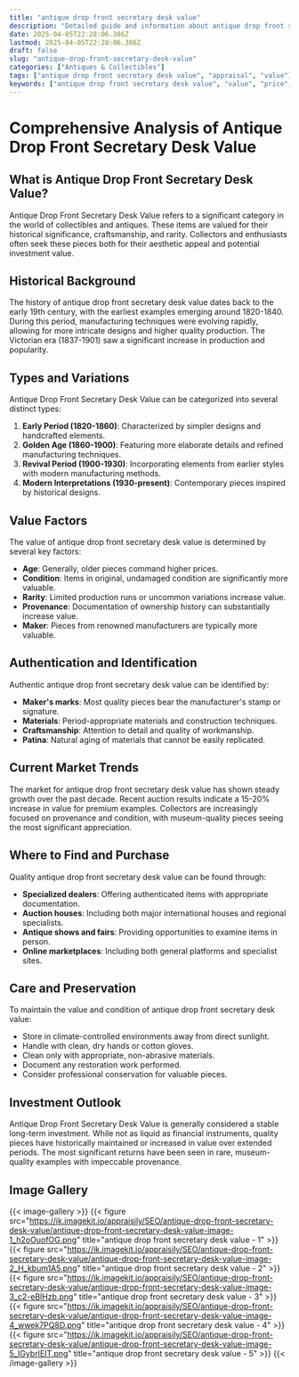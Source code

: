```yaml
---
title: "antique drop front secretary desk value"
description: "Detailed guide and information about antique drop front secretary desk value"
date: 2025-04-05T22:28:06.386Z
lastmod: 2025-04-05T22:28:06.386Z
draft: false
slug: "antique-drop-front-secretary-desk-value"
categories: ["Antiques & Collectibles"]
tags: ["antique drop front secretary desk value", "appraisal", "value"]
keywords: ["antique drop front secretary desk value", "value", "price", "worth", "appraisal"]
---
```


# Comprehensive Analysis of Antique Drop Front Secretary Desk Value

## What is Antique Drop Front Secretary Desk Value?

Antique Drop Front Secretary Desk Value refers to a significant category in the world of collectibles and antiques. These items are valued for their historical significance, craftsmanship, and rarity. Collectors and enthusiasts often seek these pieces both for their aesthetic appeal and potential investment value.

## Historical Background

The history of antique drop front secretary desk value dates back to the early 19th century, with the earliest examples emerging around 1820-1840. During this period, manufacturing techniques were evolving rapidly, allowing for more intricate designs and higher quality production. The Victorian era (1837-1901) saw a significant increase in production and popularity.

## Types and Variations

Antique Drop Front Secretary Desk Value can be categorized into several distinct types:

1. **Early Period (1820-1860)**: Characterized by simpler designs and handcrafted elements.
2. **Golden Age (1860-1900)**: Featuring more elaborate details and refined manufacturing techniques.
3. **Revival Period (1900-1930)**: Incorporating elements from earlier styles with modern manufacturing methods.
4. **Modern Interpretations (1930-present)**: Contemporary pieces inspired by historical designs.

## Value Factors

The value of antique drop front secretary desk value is determined by several key factors:

- **Age**: Generally, older pieces command higher prices.
- **Condition**: Items in original, undamaged condition are significantly more valuable.
- **Rarity**: Limited production runs or uncommon variations increase value.
- **Provenance**: Documentation of ownership history can substantially increase value.
- **Maker**: Pieces from renowned manufacturers are typically more valuable.

## Authentication and Identification

Authentic antique drop front secretary desk value can be identified by:

- **Maker's marks**: Most quality pieces bear the manufacturer's stamp or signature.
- **Materials**: Period-appropriate materials and construction techniques.
- **Craftsmanship**: Attention to detail and quality of workmanship.
- **Patina**: Natural aging of materials that cannot be easily replicated.

## Current Market Trends

The market for antique drop front secretary desk value has shown steady growth over the past decade. Recent auction results indicate a 15-20% increase in value for premium examples. Collectors are increasingly focused on provenance and condition, with museum-quality pieces seeing the most significant appreciation.

## Where to Find and Purchase

Quality antique drop front secretary desk value can be found through:

- **Specialized dealers**: Offering authenticated items with appropriate documentation.
- **Auction houses**: Including both major international houses and regional specialists.
- **Antique shows and fairs**: Providing opportunities to examine items in person.
- **Online marketplaces**: Including both general platforms and specialist sites.

## Care and Preservation

To maintain the value and condition of antique drop front secretary desk value:

- Store in climate-controlled environments away from direct sunlight.
- Handle with clean, dry hands or cotton gloves.
- Clean only with appropriate, non-abrasive materials.
- Document any restoration work performed.
- Consider professional conservation for valuable pieces.

## Investment Outlook

Antique Drop Front Secretary Desk Value is generally considered a stable long-term investment. While not as liquid as financial instruments, quality pieces have historically maintained or increased in value over extended periods. The most significant returns have been seen in rare, museum-quality examples with impeccable provenance.


## Image Gallery

{{< image-gallery >}}
  {{< figure src="https://ik.imagekit.io/appraisily/SEO/antique-drop-front-secretary-desk-value/antique-drop-front-secretary-desk-value-image-1_h2oOuofOG.png" title="antique drop front secretary desk value - 1" >}}
  {{< figure src="https://ik.imagekit.io/appraisily/SEO/antique-drop-front-secretary-desk-value/antique-drop-front-secretary-desk-value-image-2_H_kbum1A5.png" title="antique drop front secretary desk value - 2" >}}
  {{< figure src="https://ik.imagekit.io/appraisily/SEO/antique-drop-front-secretary-desk-value/antique-drop-front-secretary-desk-value-image-3_c2-eBlHzb.png" title="antique drop front secretary desk value - 3" >}}
  {{< figure src="https://ik.imagekit.io/appraisily/SEO/antique-drop-front-secretary-desk-value/antique-drop-front-secretary-desk-value-image-4_wwek7PQ8D.png" title="antique drop front secretary desk value - 4" >}}
  {{< figure src="https://ik.imagekit.io/appraisily/SEO/antique-drop-front-secretary-desk-value/antique-drop-front-secretary-desk-value-image-5_IGybrIEIT.png" title="antique drop front secretary desk value - 5" >}}
{{< /image-gallery >}}

